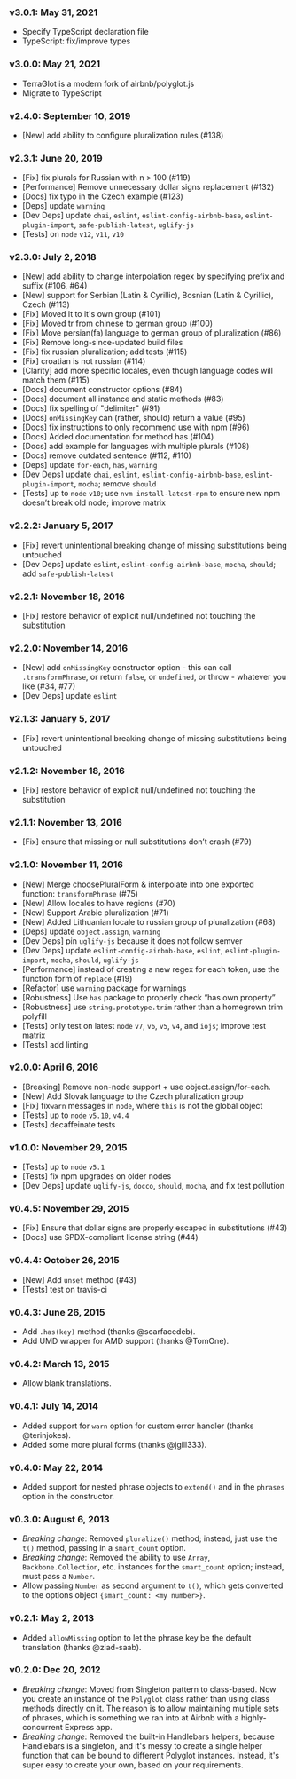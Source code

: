 ### v3.0.1: May 31, 2021

- Specify TypeScript declaration file
- TypeScript: fix/improve types

### v3.0.0: May 21, 2021

- TerraGlot is a modern fork of airbnb/polyglot.js
- Migrate to TypeScript

### v2.4.0: September 10, 2019

- [New] add ability to configure pluralization rules (#138)

### v2.3.1: June 20, 2019

- [Fix] fix plurals for Russian with n > 100 (#119)
- [Performance] Remove unnecessary dollar signs replacement (#132)
- [Docs] fix typo in the Czech example (#123)
- [Deps] update `warning`
- [Dev Deps] update `chai`, `eslint`, `eslint-config-airbnb-base`, `eslint-plugin-import`, `safe-publish-latest`, `uglify-js`
- [Tests] on `node` `v12`, `v11`, `v10`

### v2.3.0: July 2, 2018

- [New] add ability to change interpolation regex by specifying prefix and suffix (#106, #64)
- [New] support for Serbian (Latin & Cyrillic), Bosnian (Latin & Cyrillic), Czech (#113)
- [Fix] Moved lt to it's own group (#101)
- [Fix] Moved tr from chinese to german group (#100)
- [Fix] Move persian(fa) language to german group of pluralization (#86)
- [Fix] Remove long-since-updated build files
- [Fix] fix russian pluralization; add tests (#115)
- [Fix] croatian is not russian (#114)
- [Clarity] add more specific locales, even though language codes will match them (#115)
- [Docs] document constructor options (#84)
- [Docs] document all instance and static methods (#83)
- [Docs] fix spelling of "delimiter" (#91)
- [Docs] `onMissingKey` can (rather, should) return a value (#95)
- [Docs] fix instructions to only recommend use with npm (#96)
- [Docs] Added documentation for method has (#104)
- [Docs] add example for languages with multiple plurals (#108)
- [Docs] remove outdated sentence (#112, #110)
- [Deps] update `for-each`, `has`, `warning`
- [Dev Deps] update `chai`, `eslint`, `eslint-config-airbnb-base`, `eslint-plugin-import`, `mocha`; remove `should`
- [Tests] up to `node` `v10`; use `nvm install-latest-npm` to ensure new npm doesn’t break old node; improve matrix

### v2.2.2: January 5, 2017

- [Fix] revert unintentional breaking change of missing substitutions being untouched
- [Dev Deps] update `eslint`, `eslint-config-airbnb-base`, `mocha`, `should`; add `safe-publish-latest`

### v2.2.1: November 18, 2016

- [Fix] restore behavior of explicit null/undefined not touching the substitution

### v2.2.0: November 14, 2016

- [New] add `onMissingKey` constructor option - this can call `.transformPhrase`, or return `false`, or `undefined`, or throw - whatever you like (#34, #77)
- [Dev Deps] update `eslint`

### v2.1.3: January 5, 2017

- [Fix] revert unintentional breaking change of missing substitutions being untouched

### v2.1.2: November 18, 2016

- [Fix] restore behavior of explicit null/undefined not touching the substitution

### v2.1.1: November 13, 2016

- [Fix] ensure that missing or null substitutions don’t crash (#79)

### v2.1.0: November 11, 2016

- [New] Merge choosePluralForm & interpolate into one exported function: `transformPhrase` (#75)
- [New] Allow locales to have regions (#70)
- [New] Support Arabic pluralization (#71)
- [New] Added Lithuanian locale to russian group of pluralization (#68)
- [Deps] update `object.assign`, `warning`
- [Dev Deps] pin `uglify-js` because it does not follow semver
- [Dev Deps] update `eslint-config-airbnb-base`, `eslint`, `eslint-plugin-import`, `mocha`, `should`, `uglify-js`
- [Performance] instead of creating a new regex for each token, use the function form of `replace` (#19)
- [Refactor] use `warning` package for warnings
- [Robustness] Use `has` package to properly check “has own property”
- [Robustness] use `string.prototype.trim` rather than a homegrown trim polyfill
- [Tests] only test on latest `node` `v7`, `v6`, `v5`, `v4`, and `iojs`; improve test matrix
- [Tests] add linting

### v2.0.0: April 6, 2016

- [Breaking] Remove non-node support + use object.assign/for-each.
- [New] Add Slovak language to the Czech pluralization group
- [Fix] fix`warn` messages in `node`, where `this` is not the global object
- [Tests] up to `node` `v5.10`, `v4.4`
- [Tests] decaffeinate tests

### v1.0.0: November 29, 2015

- [Tests] up to `node` `v5.1`
- [Tests] fix npm upgrades on older nodes
- [Dev Deps] update `uglify-js`, `docco`, `should`, `mocha`, and fix test pollution

### v0.4.5: November 29, 2015

- [Fix] Ensure that dollar signs are properly escaped in substitutions (#43)
- [Docs] use SPDX-compliant license string (#44)

### v0.4.4: October 26, 2015

- [New] Add `unset` method (#43)
- [Tests] test on travis-ci

### v0.4.3: June 26, 2015

- Add `.has(key)` method (thanks @scarfacedeb).
- Add UMD wrapper for AMD support (thanks @TomOne).

### v0.4.2: March 13, 2015

- Allow blank translations.

### v0.4.1: July 14, 2014

- Added support for `warn` option for custom error handler (thanks @terinjokes).
- Added some more plural forms (thanks @jgill333).

### v0.4.0: May 22, 2014

- Added support for nested phrase objects to `extend()` and in the `phrases` option in the constructor.

### v0.3.0: August 6, 2013

- _Breaking change_: Removed `pluralize()` method; instead, just use the `t()` method, passing in a `smart_count` option.
- _Breaking change_: Removed the ability to use `Array`, `Backbone.Collection`, etc. instances for the `smart_count` option; instead, must pass a `Number`.
- Allow passing `Number` as second argument to `t()`, which gets converted to the options object `{smart_count: <my number>}`.

### v0.2.1: May 2, 2013

- Added `allowMissing` option to let the phrase key be the default translation (thanks @ziad-saab).

### v0.2.0: Dec 20, 2012

- _Breaking change_: Moved from Singleton pattern to class-based. Now you create an instance of the `Polyglot` class rather than using class methods directly on it. The reason is to allow maintaining multiple sets of phrases, which is something we ran into at Airbnb with a highly-concurrent Express app.
- _Breaking change_: Removed the built-in Handlebars helpers, because Handlebars is a singleton, and it's messy to create a single helper function that can be bound to different Polyglot instances. Instead, it's super easy to create your own, based on your requirements.
